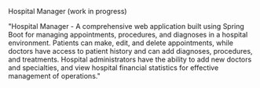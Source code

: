 Hospital Manager (work in progress)


"Hospital Manager - A comprehensive web application built using Spring Boot for managing appointments, procedures, and diagnoses in a hospital environment. Patients can make, edit, and delete appointments, while doctors have access to patient history and can add diagnoses, procedures, and treatments. Hospital administrators have the ability to add new doctors and specialties, and view hospital financial statistics for effective management of operations."
